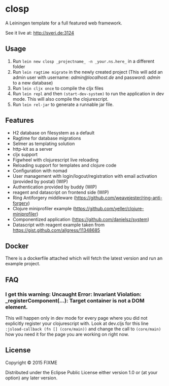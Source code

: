 # closp

A Leiningen template for a full featured web framework.
  
See it live at: http://sveri.de:3124

## Usage

1. Run `lein new closp _projectname_ -n _your.ns.here_` in a different folder
2. Run `lein ragtime migrate` in the newly created project (This will add an admin user with username: 
_admin@localhost.de_ and password: _admin_ to a new database)
3. Run `lein cljx once` to compile the cljx files
4. Run `lein repl` and then `(start-dev-system)` to run the application in dev mode. 
This will also compile the clojurescript.
5. Run `lein rel-jar` to generate a runnable jar file.

## Features
* H2 database on filesystem as a default
* Ragtime for database migrations
* Selmer as templating solution
* http-kit as a server
* cljx support
* Figwheel with clojurescript live reloading
* Reloading support for templates and clojure code
* Configuration with nomad
* User management with login/logout/registration with email activation (provided by postal) (WIP)
* Authentication provided by buddy (WIP)
* reagent and datascript on frontend side (WIP)
* Ring Antiforgery middleware (https://github.com/weavejester/ring-anti-forgery)
* Clojure miniprofiler example (https://github.com/yeller/clojure-miniprofiler)
* Componentized application (https://github.com/danielsz/system)
* Datascript with reagent example taken from https://gist.github.com/allgress/11348685

## Docker

There is a dockerfile attached which will fetch the latest version and run an example project.

## FAQ
### I get this warning: Uncaught Error: Invariant Violation: _registerComponent(...): Target container is not a DOM element.

This will happen only in dev mode for every page where you did not explicitly register your clojurescript with.
Look at dev.cljs for this line `:jsload-callback (fn [] (core/main))` and change the call to `(core/main)` how you
need it for the page you are working on right now.
 

## License

Copyright © 2015 FIXME

Distributed under the Eclipse Public License either version 1.0 or (at
your option) any later version.
